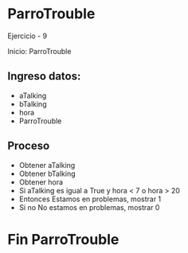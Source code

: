 # ParroTrouble
Ejercicio - 9

Inicio: ParroTrouble

## Ingreso datos:

- aTalking
- bTalking
- hora
- ParroTrouble

## Proceso

- Obtener aTalking
- Obtener bTalking
- Obtener hora
- Si aTalking es igual a True y hora < 7 o hora > 20 
- Entonces Estamos en problemas, mostrar 1
- Si no No estamos en problemas, mostrar 0

# Fin ParroTrouble
